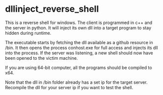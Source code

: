 # dllinject_reverse_shell
This is a reverse shell for windows. The client is programmed in c++ and the server in python. It will inject its own dll into a target program to stay hidden during runtime.

The executable starts by fetching the dll available as a github resource in /bin. It then opens the process conhost.exe for full access and injects its dll into the process.
If the server was listening, a new shell should now have been opened to the victim machine.

If you are using 64-bit computer, all the programs should be compiled to x64.

Note that the dll in /bin folder already has a set ip for the target server. Recompile the dll for your server ip if you want to test the shell.
